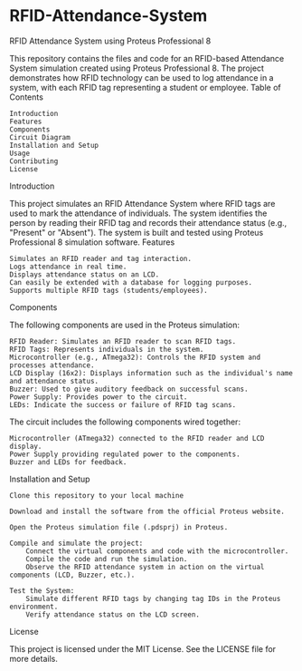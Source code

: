 # RFID-Attendance-System
RFID Attendance System using Proteus Professional 8

This repository contains the files and code for an RFID-based Attendance System simulation created using Proteus Professional 8. The project demonstrates how RFID technology can be used to log attendance in a system, with each RFID tag representing a student or employee.
Table of Contents

    Introduction
    Features
    Components
    Circuit Diagram
    Installation and Setup
    Usage
    Contributing
    License

Introduction

This project simulates an RFID Attendance System where RFID tags are used to mark the attendance of individuals. The system identifies the person by reading their RFID tag and records their attendance status (e.g., "Present" or "Absent"). The system is built and tested using Proteus Professional 8 simulation software.
Features

    Simulates an RFID reader and tag interaction.
    Logs attendance in real time.
    Displays attendance status on an LCD.
    Can easily be extended with a database for logging purposes.
    Supports multiple RFID tags (students/employees).

Components

The following components are used in the Proteus simulation:

    RFID Reader: Simulates an RFID reader to scan RFID tags.
    RFID Tags: Represents individuals in the system.
    Microcontroller (e.g., ATmega32): Controls the RFID system and processes attendance.
    LCD Display (16x2): Displays information such as the individual's name and attendance status.
    Buzzer: Used to give auditory feedback on successful scans.
    Power Supply: Provides power to the circuit.
    LEDs: Indicate the success or failure of RFID tag scans.


The circuit includes the following components wired together:

    Microcontroller (ATmega32) connected to the RFID reader and LCD display.
    Power Supply providing regulated power to the components.
    Buzzer and LEDs for feedback.

Installation and Setup

    Clone this repository to your local machine

    Download and install the software from the official Proteus website.

    Open the Proteus simulation file (.pdsprj) in Proteus.

    Compile and simulate the project:
        Connect the virtual components and code with the microcontroller.
        Compile the code and run the simulation.
        Observe the RFID attendance system in action on the virtual components (LCD, Buzzer, etc.).

    Test the System:
        Simulate different RFID tags by changing tag IDs in the Proteus environment.
        Verify attendance status on the LCD screen.



License

This project is licensed under the MIT License. See the LICENSE file for more details.
